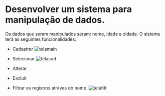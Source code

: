 # Desenvolver um sistema para manipulação de dados.
Os dados que seram manipulados seram: nome, idade e cidade.
O sistema terá as seguintes funcionalidades:
* Cadastrar
![telamain](https://user-images.githubusercontent.com/83782010/193357500-8584c5e9-892d-4f37-abb6-71f5a4eb7439.png)

* Selecionar
![telacad](https://user-images.githubusercontent.com/83782010/193357399-b065d7ee-e7bb-47ba-9943-0e78732d8c0b.png)


* Alterar
* Excluir
* Filtrar os registros atráves do nome.
![telafilt](https://user-images.githubusercontent.com/83782010/193357564-efecddb2-5c83-4cac-83b1-1f884639c4fb.png)
